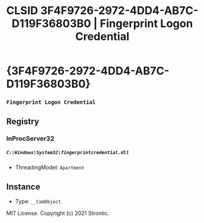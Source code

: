 ﻿---
title: "CLSID 3F4F9726-2972-4DD4-AB7C-D119F36803B0 | Fingerprint Logon Credential"
excerpt: What is COM-Object CLSID 3F4F9726-2972-4DD4-AB7C-D119F36803B0?
---

# {3F4F9726-2972-4DD4-AB7C-D119F36803B0}

### `Fingerprint Logon Credential`

## Registry


### InProcServer32

##### `C:\Windows\System32\fingerprintcredential.dll`
* ThreadingModel: `Apartment`

## Instance

* Type: `__ComObject`

MIT License. Copyright (c) 2021 Strontic.


